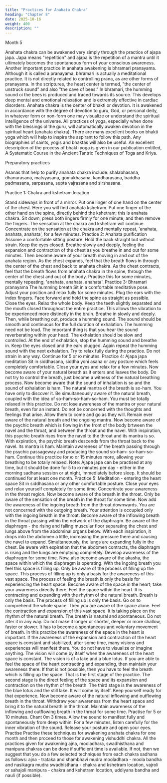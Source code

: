 ```yaml
---
title: "Practices for Anahata Chakra"
heading: "Chapter 8"
date: 2025-10-16
weight: 400
description: ""
---
```




Month 5

Anahata chakra can be awakened very simply through the practice of ajapa japa.
Japa means "repetition" and ajapa is the repetition of a mantra until it ultimately becomes
the spontaneous form of your conscious awareness.
Another important practice in anahata awakening is bhramari pranayama. Although it
is called a pranayama, bhramari is actually a meditational practice. It is not directly
related to controlling prana, as are other forms of pranayama. In the scriptures, the heart
center is termed, "the center of unstruck sound" and also "the cave of bees." In bhramari,
the humming sound oi the bees is produced and traced towards its source. This develops
deep mental and emotional relaxation and is extremely effective in cardiac disorders.
Anahata chakra is the center of bhakti or devotion. It is awakened in accordance with
the degree of devotion to guru, God, or personal deity, in whatever form or non-form one
may visualize or understand the spiritual intelligence of the universe. All practices of
yoga, especially when done with the blessings ol the guru, will automatically awaken
devotion in the spiritual heart (anahata chakra). There are many excellent books on bhakti
yoga which will help to inspire the aspirant to follow this path. Any biographies of saints,
yogis and bhaktas will also be useful. An excellent description of the process of bhakti
yoga is given in our publication entitled, A Systematic Course in the Ancient Tantric
Techniques of Toga and Kriya.

Preparatory practices

Asanas that help to purify anahata chakra include: shalabhasana, dhanurasana,
matsyasana, gomukhasana, kandharasana, baddha padmasana, sarpasana, supta
vajrasana and sirshasana.

Practice 1: Chakra and kshetram location

Stand sideways in front of a mirror. Put one linger of one hand on the center of the
chest. Here you will find anahata kshetram. Put one finger of the other hand on the
spine, directly behind the kshetram; this is anahata chakra. Sit down, press both iingers
firmly for one minute, and then remove the fingers. The sensation at the chakra and
kshetram will continue. Concentrate on the sensation at the chakra and mentally repeat,
'anahata, anahata, anahata', for a few minutes.
Practice 2: Anahata purification
Assume a comfortable sitting posture. Hold the back straight but without strain. Keep
the eyes closed. Breathe slowly and deeply, feeling the expansion and contraction of the
chest as you breathe in and out for some minutes. Then become aware of your breath
moving in and out of the anahata region. As the chest expands, feel that the breath flows
in through the center of the chest and back to anahata chakra. As the chest contracts, feel
that the breath flows from anahata chakra in the spine, through the center of the chest and
out of the body. Practise this for some minutes, mentally repeating, 'anahata, anahata,
anahata'.
Practice 3: Bhramari pranayama
The humming breath
Sit in a comfortable meditative pose. Adjust your position and relax fully for some
minutes. Plug the ears with the index fingers. Face forward and hold the spine as straight
as possible. Close the eyes. Relax the whole body. Keep the teeth slightly separated and
the mouth closed throughout the entire practice. This allows the vibration to be
experienced more distinctly in the brain. Breathe in slowly and deeply. Then, while
breathing out, produce a humming sound. The sound should be smooth and continuous
for the full duration of exhalation. The humming need not be loud. The important thing is
that you hear the sound reverberating within your head. The exhalation should be slow
and controlled. At the end of exhalation, stop the humming sound and breathe in. Keep
the eyes closed and the ears plugged. Again repeat the humming sound with the next
exhalation. Try to relax fully during the practice. Do not strain in any way. Continue for 5
or ю minutes.
Practice 4: Ajapa japa meditation
Sit in siddhasana, siddha yoni asana or any posture which feels completely
comfortable. Close your eyes and relax for a few minutes. Now become aware of your
natural breath as it enters and leaves the body. Do not try to control the breath, just
become a witness of the natural breathing process. Now become aware that the sound of
inhalation is so and the sound of exhalation is ham. The natural mantra of the breath is
so-ham. You have only to discover it. Be simultaneously aware of the natural breath,
coupled with the idea of so-ham-so-ham-so-ham. You must be totally relaxed in this
practice. Do not lose awareness of the mantra or your natural breath, even for an instant.
Do not be concerned with the thoughts and feelings that arise. Allow them to come and
go as they will. Remain ever aware of the natural breath and the ongoing mantra. Now
become aware of the psychic breath which is flowing in the front of the body brtween the
navel and the throat, and between the throat and the navel. With inspiration, this psychic
breath rises from the navel to the throat and its mantra is so. With expiration, the psychic
breath descends from the throat back to the navel. Its mantra is ham. Maintain awareness
of the breath passing through the psychic passageway and producing the sound so-ham-
so-ham-so-ham. Continue this practice for ю or 15 minutes more, allowing your
breathing to be totally relaxed.
Note: Ajapa japa can be practised at any time, but it should be done for 5 to ю minutes
per day - either in the morning sadhana session or at night, immediately before sleep. It
should be continued for at least one month.
Practice 5: Meditation - entering the heart space
Sit in siddhasana or any other comfortable posture. Close your eyes and relax yourself
completely for some time. Concentrate your awareness in the throat region. Now become
aware of the breath in the throat. Only be aware of the sensation of the breath in the
throat for some time. Now add the awareness of the ingoing breath from the throat
downwards. You are not concerned with the outgoing breath. Your attention is occupied
only with the ingoing breath in the throat. Become aware of the inflowing breath in the
throat passing within the network of the diaphragm. Be aware of the diaphragm - the
rising and falling muscular floor separating the chest and lungs above from the abdominal
organs below.
With each inspiration, it drops into the abdomen a little, increasing the pressure there
and causing the navel to expand. Simultaneously, the lungs are expanding fully in the
chest. Be aware with expiration that the abdomen contracts, the diaphragm is rising and
the lungs are emptying completely. Develop awareness of the diaphragm for some time.
Now, also become aware of the akasha, the space within which the diaphragm is
operating. With the ingoing breath you feel this space is filling up. Only be aware of the
process of filling up the space. This process of filling up is only a basis for the awareness
of this vast space. The process of feeling the breath is only the basis for experiencing the
heart space. Become aware of the space in the heart; take your awareness directly
there. Feel the space within the heart. It is contracting and expanding with the rhythm of
the natural breath. Breath is only the basis. The process of filling up is only the basis. Go
on to comprehend the whole space. Then you are aware of the space alone. Feel the
contraction and expansion of this vast space. It is taking place on the rhythm of the
natural breath. The breath is natural and spontaneous. Do not alter it in any way. Do not
make it longer or shorter, deeper or more shallow, faster or slower. It has to become a
spontaneous and voluntary movement of breath. In this practice the awareness of the
space in the heart is important. If the awareness of the expansion and contraction of the
heart space is constant and stabilized, after some time, many visions and experiences will
manifest there. You do not have to visualize or imagine anything. The vision will come
by itself when the awareness of the heart space is constant. The vision is of a lake and a
blue lotus. If you are able to feel the space of the heart contracting and expanding, then
maintain your awareness there. If that is not possible, then you have to feel the breath
which is filling up the space. That is the first stage of the practice. The second stage is the
direct feeling of the space and its expansion and contraction on the rhythm of the breath.
The third stage is the awareness of the blue lotus and the still lake. It will come by
itself. Keep yourself ready for that experience. Now become aware of the natural
inflowing and outflowing breath in the throat. Withdraw your awareness from the heart
space and bring it to the natural breath in the throat. Maintain awareness of the inflowing
and outflowing breath in the throat for some time. Practise for 5 or 10 minutes. Chant 0m
3 times. Allow the sound to manifest fully and spontaneously from deep within. For a
few minutes, listen carefully for the inner vibration of the sound. Release your posture
and open your eyes.
Practise
Practise these techniques for awakening anahata chakra for one month and then
proceed to those for awakening vishuddhi chakra. All the practices given for awakening
ajna, mooladhara, swadhisthana and manipura chakras can be done if sufficient time is
available. If not, then we suggest that you do a few selected techniques from each chakra
sadhana as follows:
ajna - trataka and shambhavi mudra
mooladhara - moola bandha and nasikagra
mudra swadhisthana - chakra and kshetram location, vajroli or sahajoli
manipura - chakra and kshetram location, uddiyana bandha and nauli (if possible).

